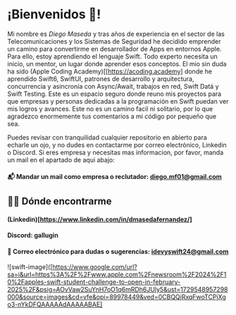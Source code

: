   # ¡Bienvenidos 👋!

Mi nombre es *Diego Maseda* y tras años de experiencia en el sector de las Telecomunicaciones y los Sistemas de Seguridad he decidido emprender un camino para convertirme en desarrollador de Apps en entornos Apple. Para ello, estoy aprendiendo el lenguaje Swift. Todo  experto necesita un inicio, un mentor, un lugar donde aprender esos conceptos. El mio sin duda ha sido (Apple Coding Academy)[[https://acoding.academy] donde he aprendido Swift6, SwiftUI, patrones de desarrollo y arquitectura, concurrencia y asincronía con Async/Await, trabajos en red, Swift Datá y Swift Testing.
Este es un espacio seguro donde reuno mis proyectos para que empresas y personas dedicadas a la programación en Swift puedan ver mis logros y avances. Este no es un camino facil ni solitario, por lo que agradezco enormemente tus comentarios a mi código por pequeño que sea.

Puedes revisar con tranquilidad cualquier repositorio en abierto para echarle un ojo, y no dudes en contactarme por correo electrónico, Linkedin o Discord. Si eres empresa y necesitas mas informacion, por favor, manda un mail en el apartado de aqui abajo:
#### 📬 Mandar un mail como empresa o reclutador: diego.mf01@gmail.com

## 👨‍💻 Dónde encontrarme
#### (Linkedin)[https://www.linkedin.com/in/dmasedafernandez/]
#### Discord: gallugin
#### 🤝 Correo electrónico para dudas o sugerencias: idevyswift24@gmail.com

  ![swift-image]([https://www.google.com/url?sa=i&url=https%3A%2F%2Fwww.apple.com%2Fnewsroom%2F2024%2F10%2Fapples-swift-student-challenge-to-open-in-february-2025%2F&psig=AOvVaw2SuYnH7oO1q6mRDh6JUly5&ust=1729548957298000&source=images&cd=vfe&opi=89978449&ved=0CBQQjRxqFwoTCPjXgo3-nYkDFQAAAAAdAAAAABAE]



